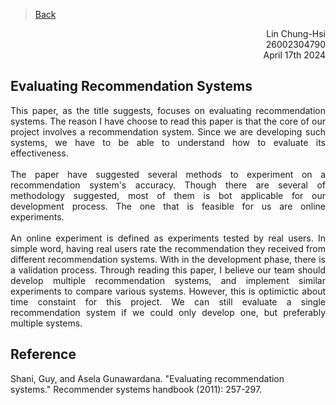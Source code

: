 > [Back](../Reviews/reviews.md)
<div style="text-align: right"> Lin Chung-Hsi</div>
<div style="text-align: right"> 26002304790</div>
<div style="text-align: right"> April 17th 2024</div>

## Evaluating Recommendation Systems

<div style="text-align: justify"> This paper, as the title suggests, focuses on evaluating recommendation systems. The reason I have choose to read this paper is that the core of our project involves a recommendation system. Since we are developing such systems, we have to be able to understand how to evaluate its effectiveness.  <div>
<br>
<div style="text-align: justify">The paper have suggested several methods to experiment on a recommendation system's accuracy. Though there are several of methodology suggested, most of them is bot applicable for our development process. The one that is feasible for us are online experiments.<div>
<br>
<div style="text-align: justify"> An online experiment is defined as experiments tested by real users. In simple word, having real users rate the recommendation they received from different recommendation systems. With in the development phase, there is a validation process. Through reading this paper, I believe our team should develop multiple recommendation systems, and implement similar experiments to compare various systems. However, this is optimictic about time constaint for this project. We can still evaluate a single recommendation system if we could only develop one, but preferably multiple systems.<div>

## Reference

<div style="text-align: left"> Shani, Guy, and Asela Gunawardana. "Evaluating recommendation systems." Recommender systems handbook (2011): 257-297. <div>

